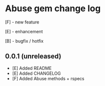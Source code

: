 # Abuse gem change log
[F] - new feature

[E] - enhancement

[B] - bugfix / hotfix

<!---
################################################################################
# prefixes:
# [F] - new feature
# [E] - enhancement
# [B] - bugfix / hotfix
#
# format:
# [version] - [release date]
# - [[prefix]] [userstory / Redmine issue title] ([Redmine issue id])
# - [[prefix]] [userstory / Redmine issue title] ([Redmine issue id])
# - [[prefix]] [userstory / Redmine issue title] ([Redmine issue id])
# ...
#
# Note: the current (to be released) version has no [release date]
# Note: this file is prepended, newest changes / version first
# Note: this file always merged by 'union', so you may need to check manually
#       after a merge (see: https://git-scm.com/docs/gitattributes#gitattributes-union)
#
#
# Release flow (for Rails engine):
# - add release date to first changelog entry
# - create new version entry without release date
# - bump version (+ create tag)
# - git commit + push

# Example:
#  0.0.3
#   - [F] Some feature that does something (1234)
#   - [F] Some other feature that does something else (1245)
#   - [B] A bugfix for... (4321)
#   - [E] An enhancement for.... (5433)
#
# 0.0.2 16/05/2017
#   - [F] Some feature ... (6543)
#   - [B] Bugfix #12 ... (8766)
#   - [E] Enhancement lorem .. (9876)
#
# 0.0.1 01/05/2017
#   - [F] The first feature lorem ipsum ... (6534)
#   - [F] The second feature... (6512)
#
################################################################################
--->
## 0.0.1 (unreleased)
  - [E] Added README
  - [E] Added CHANGELOG
  - [F] Added Abuse methods + rspecs
